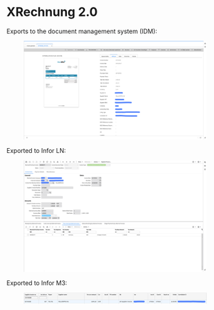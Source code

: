 # XRechnung 2.0

Exports to the document management system (IDM):

<figure><img src="../../../../../../.gitbook/assets/image (15) (1) (2).png" alt=""><figcaption></figcaption></figure>

Exported to Infor LN:

<figure><img src="../../../../../../.gitbook/assets/image (359).png" alt=""><figcaption></figcaption></figure>

Exported to Infor M3:

<figure><img src="../../../../../../.gitbook/assets/image (352).png" alt=""><figcaption></figcaption></figure>
